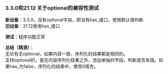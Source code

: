 ### 3.3.0和21.12 关于optional的兼容性测试

**新设备**：3.3.0，没有optional字段，即没有has_接口，使用默认值判断  
**旧设备**：21.12使用has_接口


**测试**：程序功能正常

**总结（猜测）**：  
无论有无optional，如果内容一致，序列化的结果都是相同的。  
支持optional的，是在内容序列化结果之外，添加单独的字段，判断是否有值。如果has_为false，序列化的结果中，使用0填充。